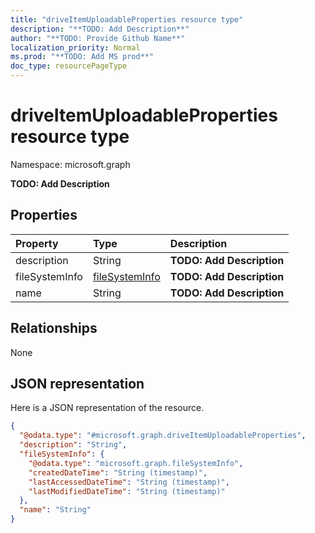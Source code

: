 ```yaml
---
title: "driveItemUploadableProperties resource type"
description: "**TODO: Add Description**"
author: "**TODO: Provide Github Name**"
localization_priority: Normal
ms.prod: "**TODO: Add MS prod**"
doc_type: resourcePageType
---
```


# driveItemUploadableProperties resource type


Namespace: microsoft.graph

**TODO: Add Description**

## Properties
|Property|Type|Description|
|:---|:---|:---|
|description|String|**TODO: Add Description**|
|fileSystemInfo|[fileSystemInfo](../resources/filesysteminfo.md)|**TODO: Add Description**|
|name|String|**TODO: Add Description**|

## Relationships
None

## JSON representation
Here is a JSON representation of the resource.
<!-- {
  "blockType": "resource",
  "@odata.type": "microsoft.graph.driveItemUploadableProperties"
}
-->
``` json
{
  "@odata.type": "#microsoft.graph.driveItemUploadableProperties",
  "description": "String",
  "fileSystemInfo": {
    "@odata.type": "microsoft.graph.fileSystemInfo",
    "createdDateTime": "String (timestamp)",
    "lastAccessedDateTime": "String (timestamp)",
    "lastModifiedDateTime": "String (timestamp)"
  },
  "name": "String"
}
```


